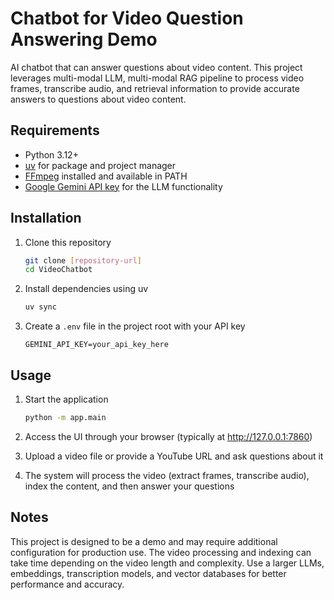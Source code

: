 # Chatbot for Video Question Answering Demo

AI chatbot that can answer questions about video content. This project leverages multi-modal LLM, multi-modal RAG pipeline to process video frames, transcribe audio, and retrieval information to provide accurate answers to questions about video content.

## Requirements

- Python 3.12+
- [uv](https://docs.astral.sh/uv/) for package and project manager
- [FFmpeg](https://ffmpeg.org/) installed and available in PATH
- [Google Gemini API key](https://aistudio.google.com/apikey) for the LLM functionality

## Installation

1. Clone this repository
   ```bash
   git clone [repository-url]
   cd VideoChatbot
   ```

2. Install dependencies using uv
   ```bash
   uv sync
   ```

3. Create a `.env` file in the project root with your API key
   ```
   GEMINI_API_KEY=your_api_key_here
   ```

## Usage

1. Start the application
   ```bash
   python -m app.main
   ```

2. Access the UI through your browser (typically at http://127.0.0.1:7860)

3. Upload a video file or provide a YouTube URL and ask questions about it

4. The system will process the video (extract frames, transcribe audio), index the content, and then answer your questions

## Notes

This project is designed to be a demo and may require additional configuration for production use. The video processing and indexing can take time depending on the video length and complexity. Use a larger LLMs, embeddings, transcription models, and vector databases for better performance and accuracy.
